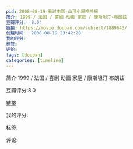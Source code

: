 ```yaml
---
pid: 2008-08-19-看过电影-山顶小屋咚咚摇
简介: 1999 / 法国 / 喜剧 动画 家庭 / 康斯坦汀·布朗兹
豆瓣评分: '8.0'
链接: https://movie.douban.com/subject/1889643/
创建时间: '2008-08-19 23:42:20'
我的评分:
标签:
评论:
tags: [douban]
categories: [timeline]
---
```

简介:1999 / 法国 / 喜剧 动画 家庭 / 康斯坦汀·布朗兹

豆瓣评分:8.0

[链接](https://movie.douban.com/subject/1889643/)

我的评分:

标签:

评论:

